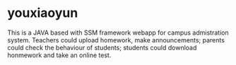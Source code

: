 # youxiaoyun
This is a JAVA based with SSM framework webapp for campus admistration system. Teachers could upload homework, make announcements; parents could check the behaviour of students; students could download honmework and take an online test.

